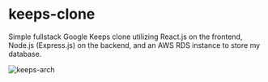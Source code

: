 # keeps-clone

Simple fullstack Google Keeps clone utilizing React.js on the frontend, Node.js (Express.js) on the backend, and an AWS RDS instance to store my database.


![keeps-arch](https://github.com/20leo02/keeps-clone-monorepo/assets/74123358/0b3fc912-b28d-49d1-90ae-a2a154718453)

